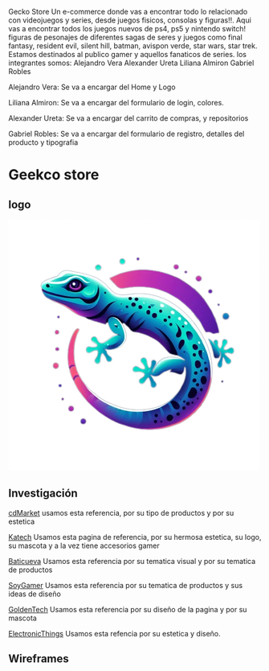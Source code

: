 Gecko Store
Un e-commerce donde vas a encontrar todo lo relacionado con videojuegos y series,
desde juegos fisicos, consolas y figuras!!.
Aqui vas a encontrar todos los juegos nuevos de ps4, ps5 y nintendo switch!
figuras de pesonajes de diferentes sagas de seres y juegos como final fantasy, resident evil, silent hill, batman, avispon verde, star wars, star trek.
Estamos destinados al publico gamer y aquellos fanaticos de series.
los integrantes somos:
Alejandro Vera
Alexander Ureta
Liliana Almiron
Gabriel Robles

Alejandro Vera:
Se va a encargar del Home y Logo

Liliana Almiron:
Se va a encargar del formulario de login, colores.

Alexander Ureta:
Se va a encargar del carrito de compras, y repositorios

Gabriel Robles:
Se va a encargar del formulario de registro, detalles del producto y tipografia

# Geekco store

## logo

![logo](./desing/logo/logogecko-removebg-preview.png)

## Investigación
[cdMarket](https://www.cdmarket.com.ar/tienda/juegos-y-juguetes/figuras-y-estatuillas-y-estatuillas-3594) usamos esta referencia, por su tipo de productos y por su estetica

[Katech](https://katech.com.ar/) Usamos esta pagina de referencia, por su hermosa estetica, su logo, su mascota y a la vez tiene accesorios gamer

[Baticueva](https://labaticuevatienda.com/) Usamos esta referencia por su tematica visual y por su tematica de productos

[SoyGamer](https://soygamerargentina.com/) Usamos esta referencia por su tematica de productos y sus ideas de diseño

[GoldenTech](https://goldentechstore.com.ar/) Usamos esta referencia por su diseño de la pagina y por su mascota

[ElectronicThings](https://electronicthings.com.ar/) Usamos esta refencia por su estetica y diseño.

## Wireframes